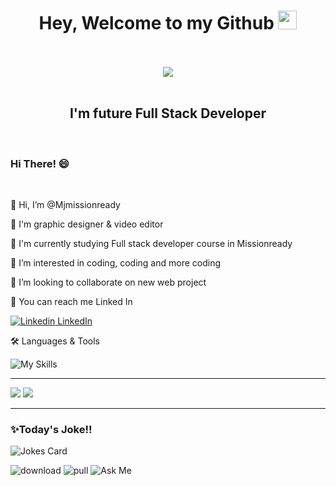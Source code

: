 

<div id="header" align="center">
  <h1>
  Hey, Welcome to my Github <img src="https://media.giphy.com/media/hvRJCLFzcasrR4ia7z/giphy.gif" width="30px"/>
</h1> <br> <br>
 
 <img src=https://api.accredible.com/v1/frontend/credential_website_embed_image/badge/57124896>
  <br> <br>
<h2> I'm future Full Stack Developer </h2>
</div>

<br>

###  Hi There! 😄
<br>

 👋 Hi, I’m @Mjmissionready

 🌸 I'm graphic designer & video editor

 🌱 I'm currently studying Full stack developer course in Missionready

 👀 I’m interested in coding, coding and more coding
 
 💞️ I’m looking to collaborate on new web project
 
 🧲 You can reach me Linked In
 
 
 [![Linkedin](https://i.stack.imgur.com/gVE0j.png) LinkedIn](https://www.linkedin.com/in/minjuy/)
 
 

 🛠️ Languages & Tools



![My Skills](https://skills.thijs.gg/icons?i=js,html,css,py,nodejs,react,mysql,figma,&theme=light)

 
  
---

<img src="https://github-readme-stats.vercel.app/api?username=Mjmissionready&theme=blue-green" />
 

<img src="https://github-readme-stats.vercel.app/api/top-langs/?username=Mjmissionready&theme=blue-green" />

---


### ✨Today's Joke!!

![Jokes Card](https://readme-jokes.vercel.app/api)



![download](https://img.shields.io/github/downloads/Mjmissionready/Turner/total.svg) ![pull](https://img.shields.io/github/issues-pr/Mjmissionready/Turner.svg) ![Ask Me](https://img.shields.io/badge/Ask%20me-anything-1abc9c.svg)


 
<!---
Mjmissionready/Mjmissionready is a ✨ special ✨ repository because its `README.md` (this file) appears on your GitHub profile.
You can click the Preview link to take a look at your changes.
--->
